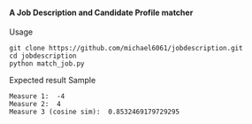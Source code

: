 #### A Job Description and Candidate Profile matcher

Usage
```
git clone https://github.com/michael6061/jobdescription.git
cd jobdescription
python match_job.py
```

Expected result Sample
```
Measure 1:  -4
Measure 2:  4
Measure 3 (cosine sim):  0.8532469179729295
```
